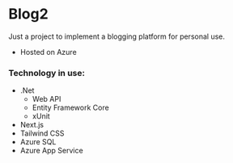 # Blog2

Just a project to implement a blogging platform for personal use.
- Hosted on Azure

### Technology in use:

- .Net
  - Web API
  - Entity Framework Core
  - xUnit
- Next.js
- Tailwind CSS
- Azure SQL 
- Azure App Service

